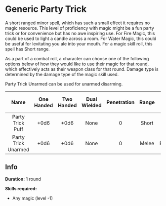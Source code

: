 # Generic Party Trick

A short ranged minor spell, which has such a small effect it requires no magic resource. This level of proficiency with magic might be a fun party trick or for convenience but has no awe inspiring use. For Fire Magic, this could be used to light a candle across a room. For Water Magic, this could be useful for levitating you ale into your mouth. For a magic skill roll, this spell has Short range.

As a part of a combat roll, a character can choose one of the following options below of how they would like to use their magic for that round, which effectively acts as their weapon class for that round. Damage type is determined by the damage type of the magic skill used.

Party Trick Unarmed can be used for unarmed disarming.

|        Name        | One<br />Handed | Two<br />Handed | Dual<br />Wielded | Penetration | Range | Damage<br />Types | Engageable<br />Opponents | Area Of<br />Effect | Resource<br />Class |
| :-----------------: | :-------------: | :-------------: | :---------------: | :---------: | :---: | :---------------: | :-----------------------: | :-----------------: | :-----------------: |
|  Party Trick Puff  |      +0d6      |      +0d6      |       None       |      0      | Short |                  |         Standard         |        None        |  0 Magic Resource  |
| Party Trick Unarmed |      +0d6      |      +0d6      |       None       |      0      | Melee |     Bludgeon     |           Rapid           |        None        |  0 Magic Resource  |

## Info

**Duration:** 1 round

**Skills required:**

- Any magic (level -1)
